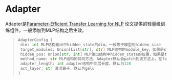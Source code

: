 # Adapter

Adapter是[Parameter-Efficient Transfer Learning for NLP](http://arxiv.org/abs/1902.00751) 论文提供的轻量级训练组件。一般添加到MLP结构之后生效。

>```python
>AdapterConfig (
>  dim: int MLP结构输出中hidden_state的dim，一般等于模型的hidden_size
>  target_modules: Union[List[str], str] MLP结构的module_key，如果是str类型则进行full_match统配查找，如果是List，则进行末尾匹配
>  hidden_pos: Union[str, int] MLP输出结构中hidden_state的位置，如果是tuple/list则传入int，如果是dict则传入str类型的key
>  method_name: str MLP结构的前向方法，Adapter默认会patch到该方法上，在forward调用后使用其hidden_state输入tuner，默认是forward。
>  adapter_length: int adapter结构中间层长度，默认为128
>  act_layer: str 激活算子，默认为gelu
>)
>```

